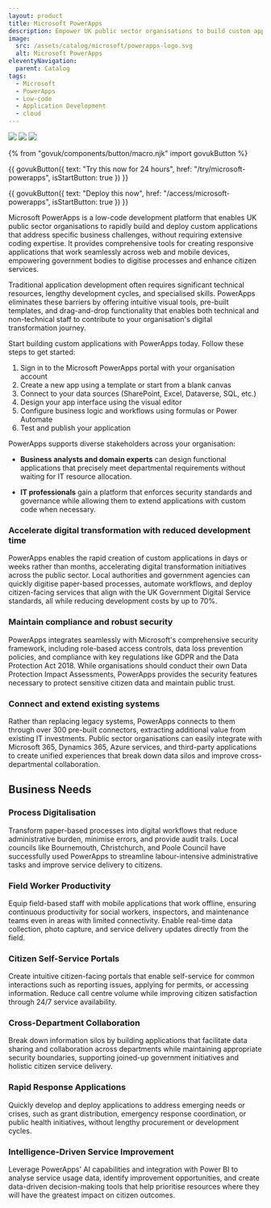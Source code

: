 ```yaml
---
layout: product
title: Microsoft PowerApps
description: Empower UK public sector organisations to build custom applications without extensive coding, accelerating digital service delivery and citizen engagement
image:
  src: /assets/catalog/microsoft/powerapps-logo.svg
  alt: Microsoft PowerApps
eleventyNavigation:
  parent: Catalog
tags:
  - Microsoft
  - PowerApps
  - Low-code
  - Application Development
  - cloud
---
```


![](https://img.shields.io/badge/provider-microsoft-blue)
![](https://img.shields.io/badge/owner-private_sector-orange)
![](https://img.shields.io/badge/access-NDX_OIDC-green)

{% from "govuk/components/button/macro.njk" import govukButton %}

{{ govukButton({
  text: "Try this now for 24 hours",
  href: "/try/microsoft-powerapps",
  isStartButton: true
}) }}
</br>

{{ govukButton({
  text: "Deploy this now",
  href: "/access/microsoft-powerapps",
  isStartButton: true
}) }}

Microsoft PowerApps is a low-code development platform that enables UK public sector organisations to rapidly build and deploy custom applications that address specific business challenges, without requiring extensive coding expertise. It provides comprehensive tools for creating responsive applications that work seamlessly across web and mobile devices, empowering government bodies to digitise processes and enhance citizen services.

Traditional application development often requires significant technical resources, lengthy development cycles, and specialised skills. PowerApps eliminates these barriers by offering intuitive visual tools, pre-built templates, and drag-and-drop functionality that enables both technical and non-technical staff to contribute to your organisation's digital transformation journey.

Start building custom applications with PowerApps today. Follow these steps to get started:

1. Sign in to the Microsoft PowerApps portal with your organisation account
2. Create a new app using a template or start from a blank canvas
3. Connect to your data sources (SharePoint, Excel, Dataverse, SQL, etc.)
4. Design your app interface using the visual editor
5. Configure business logic and workflows using formulas or Power Automate
6. Test and publish your application

PowerApps supports diverse stakeholders across your organisation:

- **Business analysts and domain experts** can design functional applications that precisely meet departmental requirements without waiting for IT resource allocation.

- **IT professionals** gain a platform that enforces security standards and governance while allowing them to extend applications with custom code when necessary.

### Accelerate digital transformation with reduced development time

PowerApps enables the rapid creation of custom applications in days or weeks rather than months, accelerating digital transformation initiatives across the public sector. Local authorities and government agencies can quickly digitise paper-based processes, automate workflows, and deploy citizen-facing services that align with the UK Government Digital Service standards, all while reducing development costs by up to 70%.

### Maintain compliance and robust security

PowerApps integrates seamlessly with Microsoft's comprehensive security framework, including role-based access controls, data loss prevention policies, and compliance with key regulations like GDPR and the Data Protection Act 2018. While organisations should conduct their own Data Protection Impact Assessments, PowerApps provides the security features necessary to protect sensitive citizen data and maintain public trust.

### Connect and extend existing systems

Rather than replacing legacy systems, PowerApps connects to them through over 300 pre-built connectors, extracting additional value from existing IT investments. Public sector organisations can easily integrate with Microsoft 365, Dynamics 365, Azure services, and third-party applications to create unified experiences that break down data silos and improve cross-departmental collaboration.

## Business Needs

### Process Digitalisation

Transform paper-based processes into digital workflows that reduce administrative burden, minimise errors, and provide audit trails. Local councils like Bournemouth, Christchurch, and Poole Council have successfully used PowerApps to streamline labour-intensive administrative tasks and improve service delivery to citizens.

### Field Worker Productivity

Equip field-based staff with mobile applications that work offline, ensuring continuous productivity for social workers, inspectors, and maintenance teams even in areas with limited connectivity. Enable real-time data collection, photo capture, and service delivery updates directly from the field.

### Citizen Self-Service Portals

Create intuitive citizen-facing portals that enable self-service for common interactions such as reporting issues, applying for permits, or accessing information. Reduce call centre volume while improving citizen satisfaction through 24/7 service availability.

### Cross-Department Collaboration

Break down information silos by building applications that facilitate data sharing and collaboration across departments while maintaining appropriate security boundaries, supporting joined-up government initiatives and holistic citizen service delivery.

### Rapid Response Applications

Quickly develop and deploy applications to address emerging needs or crises, such as grant distribution, emergency response coordination, or public health initiatives, without lengthy procurement or development cycles.

### Intelligence-Driven Service Improvement

Leverage PowerApps' AI capabilities and integration with Power BI to analyse service usage data, identify improvement opportunities, and create data-driven decision-making tools that help prioritise resources where they will have the greatest impact on citizen outcomes.
